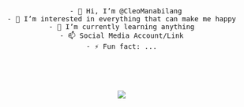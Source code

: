 <div align="center">
<pre>
  - 👋 Hi, I’m @CleoManabilang
- 👀 I’m interested in everything that can make me happy
- 🌱 I’m currently learning anything
- 📫 Social Media Account/Link
- ⚡ Fun fact: ...
</pre>
<!---
CleoManabilang/CleoManabilang is a ✨ special ✨ repository because its `README.md` (this file) appears on your GitHub profile.
You can click the Preview link to take a look at your changes.
--->
<br><br>
<br><br>
<img src="https://media.giphy.com/media/vFKqnCdLPNOKc/giphy.gif](https://i.pinimg.com/originals/c6/48/ba/c648ba805ee5eb70f36b728942627d26.gif)https://i.pinimg.com/originals/c6/48/ba/c648ba805ee5eb70f36b728942627d26.gif"  border-radius=50%;>

<br><br><br>
<br><br><br>
</div>
